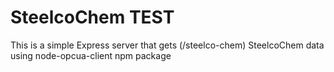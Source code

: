 # SteelcoChem TEST

This is a simple Express server that gets (/steelco-chem) SteelcoChem data using node-opcua-client npm package

